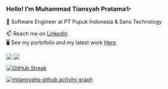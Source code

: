 ### Hello! I’m Muhammad Tiansyah Pratama✨
<p dir="auto">
<animated-image data-catalyst=""><a href="#" rel="nofollow" data-target="animated-image.originalLink" hidden=""><img src="https://user-images.githubusercontent.com/73097560/115834477-dbab4500-a447-11eb-908a-139a6edaec5c.gif" style="max-width: 100%;" data-target="animated-image.originalImage" hidden=""></a>
      <span class="AnimatedImagePlayer" data-target="animated-image.player">
        <a data-target="animated-image.replacedLink" class="AnimatedImagePlayer-images" href="#"></a>
      </span></animated-image>
</p>

🔭 Software Engineer at PT Pupuk Indonesia & Sans Technology

📫 Reach me on [LinkedIn](https://www.linkedin.com/in/mtiansyahp/)
<br>
:desktop_computer: See my portofolio and my latest work [Here](http://tiansyah-portofolio.herokuapp.com/)


<img align="center" src="https://github-readme-stats.vercel.app/api?username=mtiansyahp&show_icons=true&include_all_commits=true&count_private=true&hide=stars&theme=github_dark" /> 
 <img align="center" src="https://github-readme-stats.vercel.app/api/top-langs/?username=mtiansyahp&layout=compact&count_private=true&theme=github_dark" />

[![GitHub Streak](https://github-readme-streak-stats.herokuapp.com?user=mtiansyahp&theme=tokyonight_duo&date_format=j%20M%5B%20Y%5D)](https://git.io/streak-stats)
 
[![mtiansyahp github activity graph](https://activity-graph.herokuapp.com/graph?username=mtiansyahp&theme=react-dark)](https://github.com/mtiansyahp/mtiansyahp)

<!-- Updated on 07 September 2022 --!>
